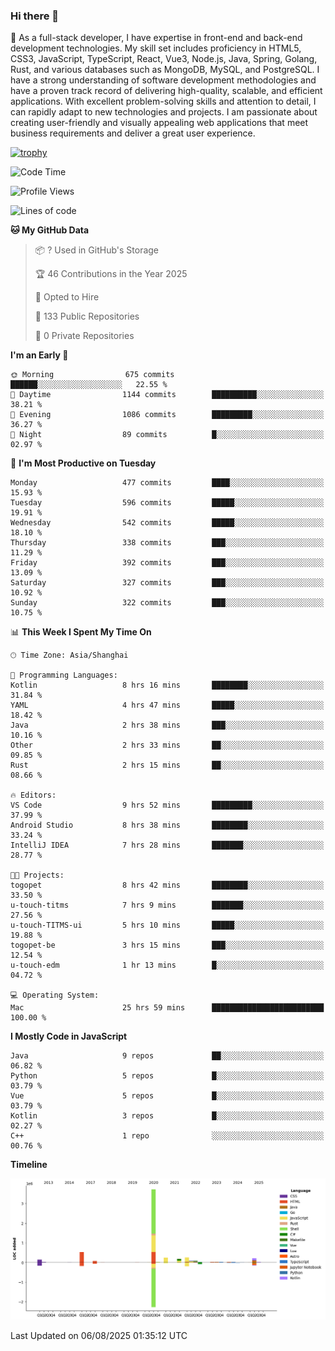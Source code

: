 ### Hi there 👋

🌱 As a full-stack developer, I have expertise in front-end and back-end development technologies. My skill set includes proficiency in HTML5, CSS3, JavaScript, TypeScript, React, Vue3, Node.js, Java, Spring, Golang, Rust, and various databases such as MongoDB, MySQL, and PostgreSQL. I have a strong understanding of software development methodologies and have a proven track record of delivering high-quality, scalable, and efficient applications. With excellent problem-solving skills and attention to detail, I can rapidly adapt to new technologies and projects. I am passionate about creating user-friendly and visually appealing web applications that meet business requirements and deliver a great user experience.

[![trophy](https://github-profile-trophy.vercel.app/?username=elton&rank=SECRET,SSS,SS,S,AAA,AA,A&theme=onedark&no-frame=true&margin-w=10)](https://github.com/ryo-ma/github-profile-trophy)

<!--START_SECTION:waka-->
![Code Time](http://img.shields.io/badge/Code%20Time-1%2C839%20hrs%2040%20mins-blue)

![Profile Views](http://img.shields.io/badge/Profile%20Views-1-blue)

![Lines of code](https://img.shields.io/badge/From%20Hello%20World%20I%27ve%20Written-5.8%20million%20lines%20of%20code-blue)

**🐱 My GitHub Data** 

> 📦 ? Used in GitHub's Storage 
 > 
> 🏆 46 Contributions in the Year 2025
 > 
> 💼 Opted to Hire
 > 
> 📜 133 Public Repositories 
 > 
> 🔑 0 Private Repositories 
 > 
**I'm an Early 🐤** 

```text
🌞 Morning                675 commits         ██████░░░░░░░░░░░░░░░░░░░   22.55 % 
🌆 Daytime                1144 commits        ██████████░░░░░░░░░░░░░░░   38.21 % 
🌃 Evening                1086 commits        █████████░░░░░░░░░░░░░░░░   36.27 % 
🌙 Night                  89 commits          █░░░░░░░░░░░░░░░░░░░░░░░░   02.97 % 
```
📅 **I'm Most Productive on Tuesday** 

```text
Monday                   477 commits         ████░░░░░░░░░░░░░░░░░░░░░   15.93 % 
Tuesday                  596 commits         █████░░░░░░░░░░░░░░░░░░░░   19.91 % 
Wednesday                542 commits         █████░░░░░░░░░░░░░░░░░░░░   18.10 % 
Thursday                 338 commits         ███░░░░░░░░░░░░░░░░░░░░░░   11.29 % 
Friday                   392 commits         ███░░░░░░░░░░░░░░░░░░░░░░   13.09 % 
Saturday                 327 commits         ███░░░░░░░░░░░░░░░░░░░░░░   10.92 % 
Sunday                   322 commits         ███░░░░░░░░░░░░░░░░░░░░░░   10.75 % 
```


📊 **This Week I Spent My Time On** 

```text
🕑︎ Time Zone: Asia/Shanghai

💬 Programming Languages: 
Kotlin                   8 hrs 16 mins       ████████░░░░░░░░░░░░░░░░░   31.84 % 
YAML                     4 hrs 47 mins       █████░░░░░░░░░░░░░░░░░░░░   18.42 % 
Java                     2 hrs 38 mins       ███░░░░░░░░░░░░░░░░░░░░░░   10.16 % 
Other                    2 hrs 33 mins       ██░░░░░░░░░░░░░░░░░░░░░░░   09.85 % 
Rust                     2 hrs 15 mins       ██░░░░░░░░░░░░░░░░░░░░░░░   08.66 % 

🔥 Editors: 
VS Code                  9 hrs 52 mins       █████████░░░░░░░░░░░░░░░░   37.99 % 
Android Studio           8 hrs 38 mins       ████████░░░░░░░░░░░░░░░░░   33.24 % 
IntelliJ IDEA            7 hrs 28 mins       ███████░░░░░░░░░░░░░░░░░░   28.77 % 

🐱‍💻 Projects: 
togopet                  8 hrs 42 mins       ████████░░░░░░░░░░░░░░░░░   33.50 % 
u-touch-titms            7 hrs 9 mins        ███████░░░░░░░░░░░░░░░░░░   27.56 % 
u-touch-TITMS-ui         5 hrs 10 mins       █████░░░░░░░░░░░░░░░░░░░░   19.88 % 
togopet-be               3 hrs 15 mins       ███░░░░░░░░░░░░░░░░░░░░░░   12.54 % 
u-touch-edm              1 hr 13 mins        █░░░░░░░░░░░░░░░░░░░░░░░░   04.72 % 

💻 Operating System: 
Mac                      25 hrs 59 mins      █████████████████████████   100.00 % 
```

**I Mostly Code in JavaScript** 

```text
Java                     9 repos             ██░░░░░░░░░░░░░░░░░░░░░░░   06.82 % 
Python                   5 repos             █░░░░░░░░░░░░░░░░░░░░░░░░   03.79 % 
Vue                      5 repos             █░░░░░░░░░░░░░░░░░░░░░░░░   03.79 % 
Kotlin                   3 repos             █░░░░░░░░░░░░░░░░░░░░░░░░   02.27 % 
C++                      1 repo              ░░░░░░░░░░░░░░░░░░░░░░░░░   00.76 % 
```



**Timeline**

![Lines of Code chart](https://raw.githubusercontent.com/elton/elton/main/assets/bar_graph.png)


 Last Updated on 06/08/2025 01:35:12 UTC
<!--END_SECTION:waka-->

<!--
**elton/elton** is a ✨ _special_ ✨ repository because its `README.md` (this file) appears on your GitHub profile.

Here are some ideas to get you started:

- 🔭 I’m currently working on ...
- 🌱 I’m currently learning ...
- 👯 I’m looking to collaborate on ...
- 🤔 I’m looking for help with ...
- 💬 Ask me about ...
- 📫 How to reach me: ...
- 😄 Pronouns: ...
- ⚡ Fun fact: ...
-->
